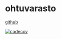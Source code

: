 # ohtuvarasto

[github](https://github.com/1337URL/ohtuvarasto/workflows/CI/badge.svg)

[![codecov](https://codecov.io/github/1337URL/ohtuvarasto/graph/badge.svg?token=CLF5SG25IH)](https://codecov.io/github/1337URL/ohtuvarasto)